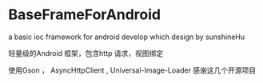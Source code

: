 # BaseFrameForAndroid
a basic ioc framework for android develop which design by sunshineHu

轻量级的Android 框架，包含http 请求，视图绑定

使用Gson ， AsyncHttpClient , Universal-Image-Loader 感谢这几个开源项目
